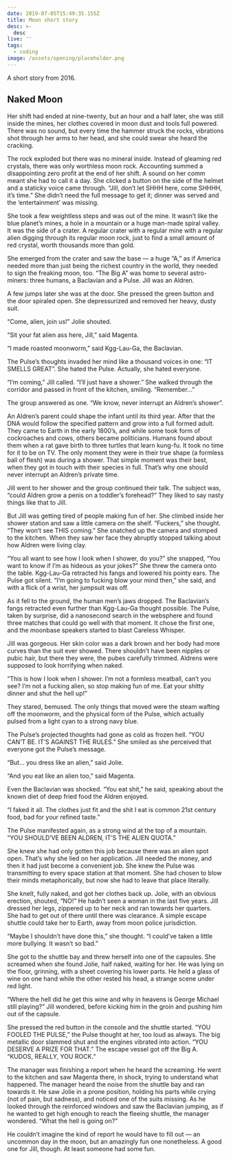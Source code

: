 ```yaml
---
date: 2019-07-05T15:49:35.155Z
title: Moon short story
desc: >-
  desc
live: ''
tags:
  - coding
image: /assets/opening/placeholder.png
---
```


A short story from 2016.

## Naked Moon

Her shift had ended at nine-twenty, but an hour and a half later, she was still inside the mines, her clothes covered in moon dust and tools full powered. There was no sound, but every time the hammer struck the rocks, vibrations shot through her arms to her head, and she could swear she heard the cracking.

The rock exploded but there was no mineral inside. Instead of gleaming red crystals, there was only worthless moon rock. Accounting summed a disappointing zero profit at the end of her shift. A sound on her comm meant she had to call it a day. She clicked a button on the side of the helmet and a staticky voice came through. “Jill, don’t let SHHH here, come SHHHH, it’s time.” She didn’t need the full message to get it; dinner was served and the ‘entertainment’ was missing.

She took a few weightless steps and was out of the mine. It wasn’t like the blue planet’s mines, a hole in a mountain or a huge man-made spiral valley. It was the side of a crater. A regular crater with a regular mine with a regular alien digging through its regular moon rock, just to find a small amount of red crystal, worth thousands more than gold.

She emerged from the crater and saw the base — a huge “A,” as if America needed more than just being the richest country in the world, they needed to sign the freaking moon, too. “The Big A” was home to several astro-miners: three humans, a Baclavian and a Pulse. Jill was an Aldren.

A few jumps later she was at the door. She pressed the green button and the door spiraled open. She depressurized and removed her heavy, dusty suit.

“Come, alien, join us!” Jolie shouted.

“Sit your fat alien ass here, Jill,” said Magenta.

“I made roasted moonworm,” said Kgg-Lau-Ga, the Baclavian.

The Pulse’s thoughts invaded her mind like a thousand voices in one: “IT SMELLS GREAT”. She hated the Pulse. Actually, she hated everyone.

“I’m coming,” Jill called. “I’ll just have a shower.” She walked through the corridor and passed in front of the kitchen, smiling. “Remember…”

The group answered as one. “We know, never interrupt an Aldren’s shower”.

An Aldren’s parent could shape the infant until its third year. After that the DNA would follow the specified pattern and grow into a full formed adult. They came to Earth in the early 1800’s, and while some took form of cockroaches and cows, others became politicians. Humans found about them when a rat gave birth to three turtles that learn kung-fu. It took no time for it to be on TV. The only moment they were in their true shape (a formless ball of flesh) was during a shower. That simple moment was their best, when they got in touch with their species in full. That’s why one should never interrupt an Aldren’s private time.

Jill went to her shower and the group continued their talk. The subject was, “could Aldren grow a penis on a toddler’s forehead?” They liked to say nasty things like that to Jill.

But Jill was getting tired of people making fun of her. She climbed inside her shower station and saw a little camera on the shelf. “Fuckers,” she thought. “They won’t see THIS coming.” She snatched up the camera and stomped to the kitchen. When they saw her face they abruptly stopped talking about how Aldren were living clay.

“You all want to see how I look when I shower, do you?” she snapped, “You want to know if I’m as hideous as your jokes?” She threw the camera onto the table. Kgg-Lau-Ga retracted his fangs and lowered his pointy ears. The Pulse got silent. “I’m going to fucking blow your mind then,” she said, and with a flick of a wrist, her jumpsuit was off.

As it fell to the ground, the human men’s jaws dropped. The Baclavian’s fangs retracted even further than Kgg-Lau-Ga thought possible. The Pulse, taken by surprise, did a nanosecond search in the websphere and found three matches that could go well with that moment. It chose the first one, and the moonbase speakers started to blast Careless Whisper.

Jill was gorgeous. Her skin color was a dark brown and her body had more curves than the suit ever showed. There shouldn’t have been nipples or pubic hair, but there they were, the pubes carefully trimmed. Aldrens were supposed to look horrifying when naked.

“This is how I look when I shower. I’m not a formless meatball, can’t you see? I’m not a fucking alien, so stop making fun of me. Eat your shitty dinner and shut the hell up!”

They stared, bemused. The only things that moved were the steam wafting off the moonworm, and the physical form of the Pulse, which actually pulsed from a light cyan to a strong navy blue.

The Pulse’s projected thoughts had gone as cold as frozen hell. “YOU CAN’T BE. IT’S AGAINST THE RULES.” She smiled as she perceived that everyone got the Pulse’s message.

“But… you dress like an alien,” said Jolie.

“And you eat like an alien too,” said Magenta.

Even the Baclavian was shocked. “You eat shit,” he said, speaking about the known diet of deep fried food the Aldren enjoyed.

“I faked it all. The clothes just fit and the shit I eat is common 21st century food, bad for your refined taste.”

The Pulse manifested again, as a strong wind at the top of a mountain. “YOU SHOULD’VE BEEN ALDREN, IT’S THE ALIEN QUOTA.”

She knew she had only gotten this job because there was an alien spot open. That’s why she lied on her application. Jill needed the money, and then it had just become a convenient job. She knew the Pulse was transmitting to every space station at that moment. She had chosen to blow their minds metaphorically, but now she had to leave that place literally.

She knelt, fully naked, and got her clothes back up. Jolie, with an obvious erection, shouted, “NO!” He hadn’t seen a woman in the last five years. Jill dressed her legs, zippered up to her neck and ran towards her quarters. She had to get out of there until there was clearance. A simple escape shuttle could take her to Earth, away from moon police jurisdiction.

“Maybe I shouldn’t have done this,” she thought. “I could’ve taken a little more bullying. It wasn’t so bad.”

She got to the shuttle bay and threw herself into one of the capsules. She screamed when she found Jolie, half naked, waiting for her. He was lying on the floor, grinning, with a sheet covering his lower parts. He held a glass of wine on one hand while the other rested his head, a strange scene under red light.

“Where the hell did he get this wine and why in heavens is George Michael still playing?” Jill wondered, before kicking him in the groin and pushing him out of the capsule.

She pressed the red button in the console and the shuttle started. “YOU FOOLED THE PULSE,” the Pulse thought at her, too loud as always. The big metallic door slammed shut and the engines vibrated into action. “YOU DESERVE A PRIZE FOR THAT.” The escape vessel got off the Big A. “KUDOS, REALLY, YOU ROCK.”

The manager was finishing a report when he heard the screaming. He went to the kitchen and saw Magenta there, in shock, trying to understand what happened. The manager heard the noise from the shuttle bay and ran towards it. He saw Jolie in a prone position, holding his parts while crying (not of pain, but sadness), and noticed one of the suits missing. As he looked through the reinforced windows and saw the Baclavian jumping, as if he wanted to get high enough to reach the fleeing shuttle, the manager wondered. “What the hell is going on?”

He couldn’t imagine the kind of report he would have to fill out — an uncommon day in the moon, but an amazingly fun one nonetheless. A good one for Jill, though. At least someone had some fun.